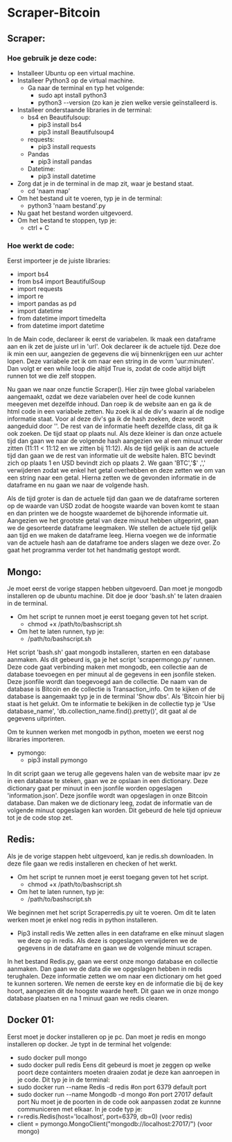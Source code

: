 # Scraper-Bitcoin
## Scraper:

### Hoe gebruik je deze code:
- Installeer Ubuntu op een virtual machine.
- Installeer Python3 op de virtual machine.
  - Ga naar de terminal en typ het volgende:
    - sudo apt install python3
    - python3 --version (zo kan je zien welke versie geïnstalleerd is.
- Installeer onderstaande libraries in de terminal:
  - bs4 en Beautifulsoup:
    - pip3 install bs4
    - pip3 install Beautifulsoup4
  - requests:
    - pip3 install requests
  - Pandas
    - pip3 install pandas
  - Datetime:
    - pip3 install datetime
 - Zorg dat je in de terminal in de map zit, waar je bestand staat.
    - cd 'naam map'
 - Om het bestand uit te voeren, typ je in de terminal:
    - python3 'naam bestand'.py
 - Nu gaat het bestand worden uitgevoerd.
 - Om het bestand te stoppen, typ je:
    -  ctrl + C

### Hoe werkt de code:
Eerst importeer je de juiste libraries:
  - import bs4
  - from bs4 import BeautifulSoup
  - import requests
  - import re
  - import pandas as pd
  - import datetime
  - from datetime import timedelta
  - from datetime import datetime

In de Main code, declareer ik eerst de variabelen. Ik maak een dataframe aan en ik zet de juiste url in 'url'. Ook declareer ik de actuele tijd. Deze doe ik min een uur, aangezien de gegevens die wij binnenkrijgen een uur achter lopen. Deze variabele zet ik om naar een string in de vorm 'uur:minuten'. Dan volgt er een while loop die altijd True is, zodat de code altijd blijft runnen tot we die zelf stoppen.

Nu gaan we naar onze functie Scraper(). Hier zijn twee global variabelen aangemaakt, ozdat we deze variabelen over heel de code kunnen meegeven met dezelfde inhoud. Dan roep ik de website aan en ga ik de html code in een variabele zetten. Nu zoek ik al de div's waarin al de nodige informatie staat. Voor al deze div's ga ik de hash zoeken, deze wordt aangeduid door '<a>'. De rest van de informatie heeft dezelfde class, dit ga ik ook zoeken. De tijd staat op plaats nul. Als deze kleiner is dan onze actuele tijd dan gaan we naar de volgende hash aangezien we al een minuut verder zitten (11:11 < 11:12 en we zitten bij 11:12). Als de tijd gelijk is aan de actuele tijd dan gaan we de rest van informatie uit de website halen. BTC bevindt zich op plaats 1 en USD bevindt zich op plaats 2. We gaan 'BTC','$' ,',' verwijderen zodat we enkel het getal overhebben en deze zetten we om van een string naar een getal. Hierna zetten we de gevonden informatie in de dataframe en nu gaan we naar de volgende hash.

Als de tijd groter is dan de actuele tijd dan gaan we de dataframe sorteren op de waarde van USD zodat de hoogste waarde van boven komt te staan en dan printen we de hoogste waardemet de bijhorende informatie uit. Aangezien we het grootste getal van deze minuut hebben uitgeprint, gaan we de gesorteerde dataframe leegmaken. We stellen de actuele tijd gelijk aan tijd en we maken de dataframe leeg. Hierna voegen we de informatie van de actuele hash aan de dataframe toe anders slagen we deze over. Zo gaat het programma verder tot het handmatig gestopt wordt.

## Mongo:

Je moet eerst de vorige stappen hebben uitgevoerd. Dan moet je mongodb installeren op de ubuntu machine. Dit doe je door 'bash.sh' te laten draaien in de terminal.
  - Om het script te runnen moet je eerst toegang geven tot het script.
    - chmod +x /path/to/bashscript.sh
  - Om het te laten runnen, typ je:
    - /path/to/bashscript.sh
  
Het script 'bash.sh' gaat mongodb installeren, starten en een database aanmaken. Als dit gebeurd is, ga je het script 'scrapermongo.py' runnen. Deze code gaat verbinding maken met mongodb, een collectie aan de database toevoegen en per minuut al de gegevens in een jsonfile steken. Deze jsonfile wordt dan toegevoegd aan de collectie. De naam van de database is Bitcoin en de collectie is Transaction_info. Om te kijken of de database is aangemaakt typ je in de terminal 'Show dbs'. Als 'Bitcoin hier bij staat is het gelukt. Om te informatie te bekijken in de collectie typ je 'Use database_name', 'db.collection_name.find().pretty()', dit gaat al de gegevens uitprinten.

Om te kunnen werken met mongodb in python, moeten we eerst nog libraries importeren.
  - pymongo:
    - pip3 install pymongo

In dit script gaan we terug alle gegevens halen van de website maar ipv ze in een database te steken, gaan we ze opslaan in een dictionary. Deze dictionary gaat per minuut in een jsonfile worden opgeslagen 'information.json'. Deze jsonfile wordt wan opgeslagen in onze Bitcoin database. Dan maken we de dictionary leeg, zodat de informatie van de volgende minuut opgeslagen kan worden. Dit gebeurd de hele tijd opnieuw tot je de code stop zet.

## Redis:
Als je de vorige stappen hebt uitgevoerd, kan je redis.sh downloaden. In deze file gaan we redis installeren en checken of het werkt.
  - Om het script te runnen moet je eerst toegang geven tot het script.
    - chmod +x /path/to/bashscript.sh
  - Om het te laten runnen, typ je:
    - /path/to/bashscript.sh
 
 We beginnen met het script Scraperredis.py uit te voeren. Om dit te laten werken moet je enkel nog redis in python installeren.
  - Pip3 install redis
We zetten alles in een dataframe en elke minuut slagen we deze op in redis. Als deze is opgeslagen verwijderen we de gegevens in de dataframe en gaan we de volgende minuut scrapen.

In het bestand Redis.py, gaan we eerst onze mongo database en collectie aanmaken. Dan gaan we de data die we opgeslagen hebben in redis terughalen. Deze informatie zetten we om naar een dictionary om het goed te kunnen sorteren. We nemen de eerste key en de informatie die bij de key hoort, aangezien dit de hoogste waarde heeft. Dit gaan we in onze mongo database plaatsen en na 1 minuut gaan we redis clearen.

## Docker 01:
Eerst moet je docker installeren op je pc. Dan moet je redis en mongo installeren op docker. Je typt in de terminal het volgende:
  - sudo docker pull mongo
  - sudo docker pull redis
Eens dit gebeurd is moet je zeggen op welke poort deze containters moeten draaien zodat je deze kan aanroepen in je code. Dit typ je in de terminal:
  - sudo docker run --name Redis -d redis #on port 6379 default port
  - sudo docker run --name Mongodb -d mongo #on port 27017 default port
Nu moet je de poorten in de code ook aanpassen zodat ze kunnne communiceren met elkaar. In je code typ je:
  - r=redis.Redis(host='localhost', port=6379, db=0) (voor redis) 
  - client = pymongo.MongoClient("mongodb://localhost:27017/") (voor mongo)
